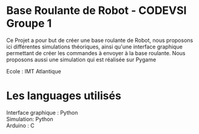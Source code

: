 Base Roulante de Robot - CODEVSI Groupe 1
===
Ce Projet a pour but de créer une base roulante de Robot, nous proposons ici différentes simulations théoriques, ainsi qu'une interface graphique permettant de créer les commandes à envoyer à la base roulante. Nous proposons aussi une simulation qui est réalisée sur Pygame

Ecole : IMT Atlantique

# Les languages utilisés
Interface graphique : Python\
Simulation: Python\
Arduino : C
